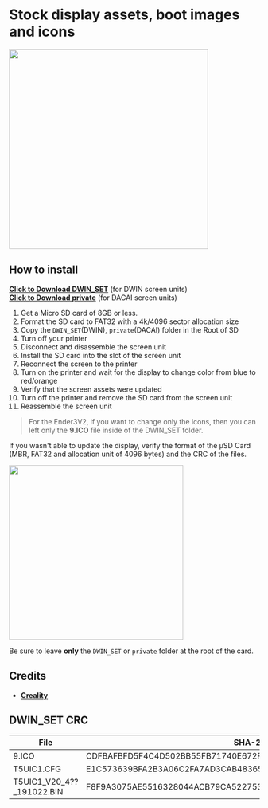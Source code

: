 # Stock display assets, boot images and icons

<img  src="preview1.jpg"  height="400" />
  
## How to install
  
[**Click to Download DWIN_SET**](https://minhaskamal.github.io/DownGit/#/home?url=https://github.com/classicrocker883/MriscocProUI/tree/2023-September/display%20assets/Creality%20Display%20Firmware/DWIN_SET) (for DWIN screen units)  
[**Click to Download private**](https://minhaskamal.github.io/DownGit/#/home?url=https://github.com/classicrocker883/MriscocProUI/tree/2023-September/display%20assets/Creality%20Display%20Firmware/private) (for DACAI screen units)  
  
1. Get a Micro SD card of 8GB or less.
1. Format the SD card to FAT32 with a 4k/4096 sector allocation size
1. Copy the `DWIN_SET`(DWIN), `private`(DACAI) folder in the Root of SD
1. Turn off your printer
1. Disconnect and disassemble the screen unit
1. Install the SD card into the slot of the screen unit
1. Reconnect the screen to the printer
1. Turn on the printer and wait for the display to change color from blue to red/orange
1. Verify that the screen assets were updated
1. Turn off the printer and remove the SD card from the screen unit
1. Reassemble the screen unit  
  
>For the Ender3V2, if you want to change only the icons, then you can left only the **9.ICO** file
inside of the DWIN_SET folder.  

If you wasn't able to update the display, verify the format of the µSD Card
(MBR, FAT32 and allocation unit of 4096 bytes) and the CRC of the files.  
  

<img src="../DWIN_SET-folder.jpg"  height="350" />
  
Be sure to leave **only** the `DWIN_SET` or `private` folder at the root of the card.  
  

## Credits
- [**Creality**](https://www.creality.com/download)  

## DWIN_SET CRC  
|File                        | SHA-256
|----------------------------|-----------------------
|9.ICO                       | CDFBAFBFD5F4C4D502BB55FB71740E672FB6112B0275C70BC4F3CB648EB9BBC0
|T5UIC1.CFG                  | E1C573639BFA2B3A06C2FA7AD3CAB483653DD3DC383217FF653FAB3145458095
|T5UIC1_V20_4??_191022.BIN   | F8F9A3075AE5516328044ACB79CA522753133B66F1ECBD108E7B5DB2F3FF2FE5

